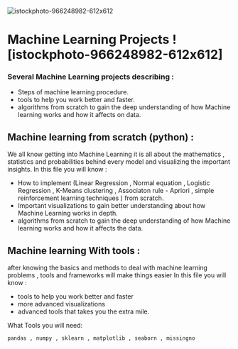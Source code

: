 ![istockphoto-966248982-612x612](https://user-images.githubusercontent.com/59618586/103790076-6a3ab880-5049-11eb-9ed9-10abbda572cf.jpg)

# Machine Learning Projects ![istockphoto-966248982-612x612]


### Several Machine Learning projects describing :

* Steps of machine learning procedure. 
* tools to help you work better and faster.
* algorithms from scratch to gain the deep understanding of how Machine learning works and how it affects on data.


## Machine learning from scratch (python) :

We all know getting into Machine Learning it is all about the mathematics , statistics and probabilities behind every model and visualizing the important insights.
In this file you will know :

* How to implement (Linear Regression , Normal equation , Logistic Regression , K-Means clustering , Associaton rule - Apriori , simple reinforcement learning techniques ) from scratch.
* Important visualizations to gain better understanding about how Machine Learning works in depth.
* algorithms from scratch to gain the deep understanding of how Machine learning works and how it affects the data.

## Machine learning With tools :

after knowing the basics and methods to deal with machine learning problems , tools and frameworks will make things easier
In this file you will know :

* tools to help you work better and faster
* more advanced visualizations
* advanced tools that takes you the extra mile.


What Tools you will need: 

```
pandas , numpy , sklearn , matplotlib , seaborn , missingno
```
